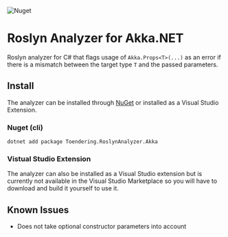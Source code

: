 ![Nuget](https://img.shields.io/nuget/v/Toendering.RoslynAnalyzer.Akka)

# Roslyn Analyzer for Akka.NET
Roslyn analyzer for C# that flags usage of `Akka.Props<T>(...)` as an error if there is a mismatch between the target type `T` and the passed parameters.

## Install
The analyzer can be installed through [NuGet](https://www.nuget.org/packages/Toendering.RoslynAnalyzer.Akka) or installed as a Visual Studio Extension.

### Nuget (cli)
```
dotnet add package Toendering.RoslynAnalyzer.Akka
```

### Vistual Studio Extension
The analyzer can also be installed as a Visual Studio extension but is currently not available in the Visual Studio Marketplace so you will have to download and build it yourself to use it.

## Known Issues

* Does not take optional constructor parameters into account 
